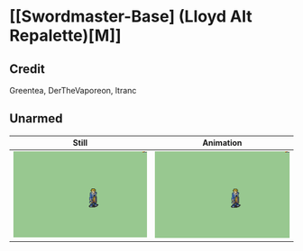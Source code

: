# [\[Swordmaster-Base\] \(Lloyd Alt Repalette\)\[M\]]

## Credit

Greentea, DerTheVaporeon, ltranc
	
## Unarmed

| Still | Animation |
| :---: | :-------: |
| ![Unarmed still](./Unarmed_000.png) | ![Unarmed animation](./Unarmed.gif) |
